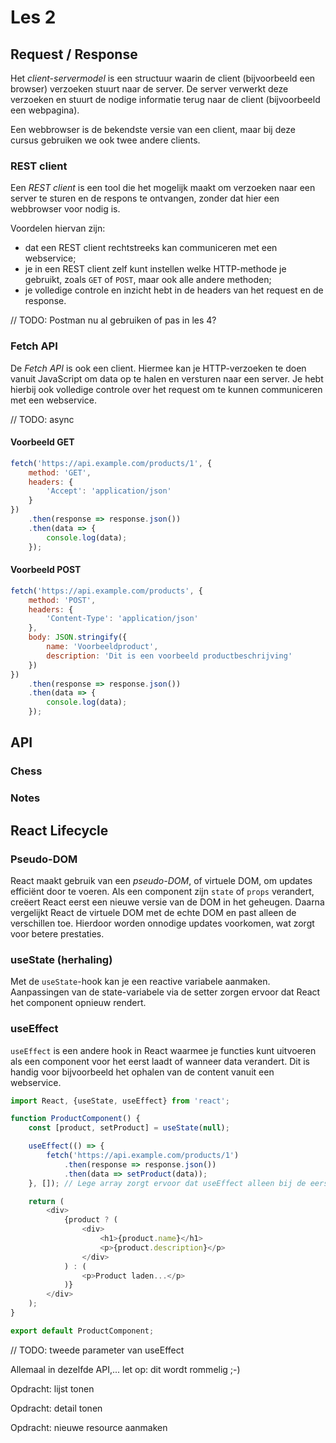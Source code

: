 # Les 2

## Request / Response

Het *client-servermodel* is een structuur waarin de client (bijvoorbeeld een browser) verzoeken stuurt
naar de server. De server verwerkt deze verzoeken en stuurt de nodige informatie terug naar de client (bijvoorbeeld een
webpagina).

Een webbrowser is de bekendste versie van een client, maar bij deze cursus gebruiken we ook twee andere clients.

### REST client

Een *REST client* is een tool die het mogelijk maakt om verzoeken naar een server te sturen en de respons te ontvangen,
zonder dat hier een webbrowser voor nodig is.

Voordelen hiervan zijn:

* dat een REST client rechtstreeks kan communiceren met een webservice;
* je in een REST client zelf kunt instellen welke HTTP-methode je gebruikt, zoals `GET` of `POST`, maar ook alle andere
  methoden;
* je volledige controle en inzicht hebt in de headers van het request en de response.

// TODO: Postman nu al gebruiken of pas in les 4?

### Fetch API

De *Fetch API* is ook een client. Hiermee kan je HTTP-verzoeken te doen vanuit JavaScript om data op te halen
en versturen naar een server.
Je hebt hierbij ook volledige controle over het request om te kunnen communiceren met een webservice.

// TODO: async

#### Voorbeeld GET

```javascript
fetch('https://api.example.com/products/1', {
    method: 'GET',
    headers: {
        'Accept': 'application/json'
    }
})
    .then(response => response.json())
    .then(data => {
        console.log(data);
    });
```

#### Voorbeeld POST

```javascript
fetch('https://api.example.com/products', {
    method: 'POST',
    headers: {
        'Content-Type': 'application/json'
    },
    body: JSON.stringify({
        name: 'Voorbeeldproduct',
        description: 'Dit is een voorbeeld productbeschrijving'
    })
})
    .then(response => response.json())
    .then(data => {
        console.log(data);
    });
```

## API

### Chess

### Notes

## React Lifecycle

### Pseudo-DOM

React maakt gebruik van een *pseudo-DOM*, of virtuele DOM, om updates efficiënt door te voeren. Als een component zijn
`state` of `props` verandert, creëert React eerst een nieuwe versie van de DOM in het
geheugen. Daarna vergelijkt React de virtuele DOM met de echte DOM en past alleen de verschillen toe. Hierdoor
worden onnodige updates voorkomen, wat zorgt voor betere prestaties.

### useState (herhaling)

Met de `useState`-hook kan je een reactive variabele aanmaken. Aanpassingen van de state-variabele via de setter zorgen
ervoor dat React het component opnieuw rendert.

### useEffect

`useEffect` is een andere hook in React waarmee je functies kunt uitvoeren als een component voor het eerst laadt
of wanneer data verandert. Dit is handig voor bijvoorbeeld het ophalen van de content vanuit een webservice.

```javascript
import React, {useState, useEffect} from 'react';

function ProductComponent() {
    const [product, setProduct] = useState(null);

    useEffect(() => {
        fetch('https://api.example.com/products/1')
            .then(response => response.json())
            .then(data => setProduct(data));
    }, []); // Lege array zorgt ervoor dat useEffect alleen bij de eerste render wordt uitgevoerd.

    return (
        <div>
            {product ? (
                <div>
                    <h1>{product.name}</h1>
                    <p>{product.description}</p>
                </div>
            ) : (
                <p>Product laden...</p>
            )}
        </div>
    );
}

export default ProductComponent;
```

// TODO: tweede parameter van useEffect

Allemaal in dezelfde API,... let op: dit wordt rommelig ;-)

Opdracht: lijst tonen

Opdracht: detail tonen

Opdracht: nieuwe resource aanmaken